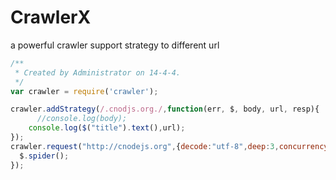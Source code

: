 CrawlerX
========

a powerful crawler support strategy to different url
```js
/**
 * Created by Administrator on 14-4-4.
 */
var crawler = require('crawler');

crawler.addStrategy(/.cnodjs.org./,function(err, $, body, url, resp){
	  //console.log(body);
    console.log($("title").text(),url);
});
crawler.request("http://cnodejs.org",{decode:"utf-8",deep:3,concurrency:3}, function(err, $, body,resp){
  $.spider();
});
```
